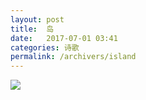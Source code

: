 ```yaml
---
layout: post
title:  岛
date:   2017-07-01 03:41
categories: 诗歌
permalink: /archivers/island
---
```


![](http://upload-images.jianshu.io/upload_images/1420306-fb51f4e7ed632d58.jpg?imageMogr2/auto-orient/strip%7CimageView2/2/w/1080/q/50)